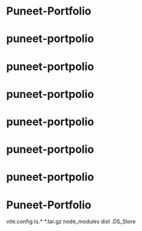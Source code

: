 # Puneet-Portfolio
# puneet-portpolio
# puneet-portpolio
# puneet-portpolio
# puneet-portpolio
# puneet-portpolio
# puneet-portpolio
# Puneet-Portfolio
vite.config.ts.*
*.tar.gz
node_modules
dist
.DS_Store